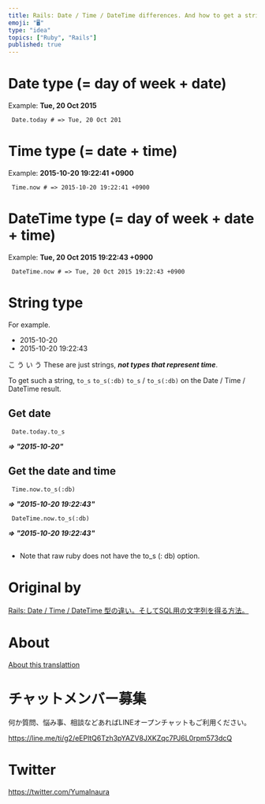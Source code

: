 ```yaml
---
title: Rails: Date / Time / DateTime differences. And how to get a string for
emoji: "🖥"
type: "idea"
topics: ["Ruby", "Rails"]
published: true
---
```


# Date type (= day of week + date) 

Example: **Tue, 20 Oct 2015**

     Date.today # => Tue, 20 Oct 201 

# Time type (= date + time) 

Example: **2015-10-20 19:22:41 +0900**

     Time.now # => 2015-10-20 19:22:41 +0900 

# DateTime type (= day of week + date + time) 

Example: **Tue, 20 Oct 2015 19:22:43 +0900**

     DateTime.now # => Tue, 20 Oct 2015 19:22:43 +0900 

# String type 

For example.

- 2015-10-20 
- 2015-10-20 19:22:43 

こ う い う These are just strings, **_not types that represent time_**.

To get such a string, `to_s` `to_s(:db)` `to_s` / `to_s(:db)` on the Date / Time / DateTime result.

## Get date 

     Date.today.to_s 

**_=\> "2015-10-20"_**

## Get the date and time 

     Time.now.to_s(:db) 

**_=\> "2015-10-20 19:22:43"_**

     DateTime.now.to_s(:db) 

**_=\> "2015-10-20 19:22:43"_**

## 

- Note that raw ruby does not have the to\_s (: db) option. 


# Original by
[Rails:  Date / Time / DateTime 型の違い。そしてSQL用の文字列を得る方法。](https://qiita.com/Yinaura/items/9c0cbb7c5d9e0440b111)

# About

[About this translattion](https://qiita.com/YumaInaura/items/7f6fd1e9310a6816469a)








<!-- Update From Qiita API -->

# チャットメンバー募集


何か質問、悩み事、相談などあればLINEオープンチャットもご利用ください。

https://line.me/ti/g2/eEPltQ6Tzh3pYAZV8JXKZqc7PJ6L0rpm573dcQ





# Twitter


https://twitter.com/YumaInaura


<!-- Update From Qiita API -->


